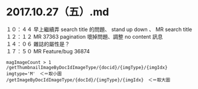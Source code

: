 # 2017.10.27（五）.md



１０：４４ 早上繼續弄 search title 的問題、 stand up down 、 MR search title  
１２：１２ MR 37363 pagination 壞掉問題、調整 no content 訊息  
１４：０６ 雜誌的屬性是？  
１７：５０ MR Feature/bug 36874  

```
magImageCount > 1
/getThumbnailImageByDocIdImageType/{docid}/{imgType}/{imgIdx}  imgtype='M'　＜＝取小圖
/getImageByDocIdImageType/{docId}/{imgType}/{imgIdx}　＜＝取大圖
```
